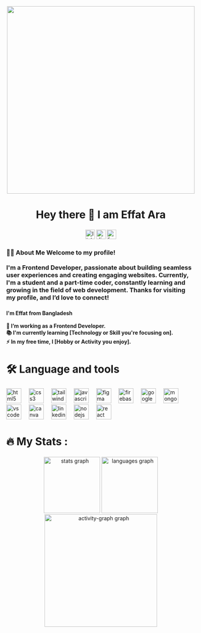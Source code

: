 <div align="center">
<!--   <img height="300" src="https://github.com/user-attachments/assets/6684bc55-d574-446c-aae5-808ef5d633c1"  /> -->
<img height="500" src="https://github-production-user-asset-6210df.s3.amazonaws.com/174137256/409828981-3af6d58a-5beb-4518-87b3-6ab27e888936.png?X-Amz-Algorithm=AWS4-HMAC-SHA256&X-Amz-Credential=AKIAVCODYLSA53PQK4ZA%2F20250205%2Fus-east-1%2Fs3%2Faws4_request&X-Amz-Date=20250205T043131Z&X-Amz-Expires=300&X-Amz-Signature=b46b944f2b01763313ccb60c5524eaf7ae7e440cb34e2896094c67c0997fc01b&X-Amz-SignedHeaders=host" />
  
</div>

###

<h1 align="center">Hey there 👋 I am Effat Ara</h1>

###

<div align="center">
  <img src="https://img.shields.io/static/v1?message=LinkedIn&logo=linkedin&label=&color=0077B5&logoColor=white&labelColor=&style=for-the-badge" height="25" alt="linkedin logo"  />
  <img src="https://img.shields.io/static/v1?message=Discord&logo=discord&label=&color=7289DA&logoColor=white&labelColor=&style=for-the-badge" height="25" alt="discord logo"  />
  <img src="https://img.shields.io/static/v1?message=Facebook&logo=facebook&label=&color=1877F2&logoColor=white&labelColor=&style=for-the-badge" height="25" alt="facebook logo"  />
</div>

###

<h3 align="left">👩‍💻  About Me Welcome to my profile!<br><br>I'm a Frontend Developer, passionate about building seamless user experiences and creating engaging websites. Currently, I'm a student and a part-time coder, constantly learning and growing in the field of web development. Thanks for visiting my profile, and I’d love to connect!</h3>

###

<h4 align="left">I'm  Effat  from Bangladesh<br><br>🔭 I’m working as a Frontend Developer.<br>📚 I'm currently learning [Technology or Skill you're focusing on].<br>⚡ In my free time, I [Hobby or Activity you enjoy].</h4>

###

<h1 align="left">🛠 Language and tools</h1>

###

<div align="left">
  <img src="https://cdn.jsdelivr.net/gh/devicons/devicon/icons/html5/html5-original.svg" height="40" alt="html5 logo"  />
  <img width="12" />
  <img src="https://cdn.jsdelivr.net/gh/devicons/devicon/icons/css3/css3-original.svg" height="40" alt="css3 logo"  />
  <img width="12" />
  <img src="https://cdn.jsdelivr.net/gh/devicons/devicon/icons/tailwindcss/tailwindcss-original-wordmark.svg" height="40" alt="tailwindcss logo"  />
  <img width="12" />
  <img src="https://cdn.jsdelivr.net/gh/devicons/devicon/icons/javascript/javascript-original.svg" height="40" alt="javascript logo"  />
  <img width="12" />
  <img src="https://cdn.jsdelivr.net/gh/devicons/devicon/icons/figma/figma-original.svg" height="40" alt="figma logo"  />
  <img width="12" />
  <img src="https://cdn.jsdelivr.net/gh/devicons/devicon/icons/firebase/firebase-plain.svg" height="40" alt="firebase logo"  />
  <img width="12" />
  <img src="https://cdn.jsdelivr.net/gh/devicons/devicon/icons/google/google-original.svg" height="40" alt="google logo"  />
  <img width="12" />
  <img src="https://cdn.jsdelivr.net/gh/devicons/devicon/icons/mongodb/mongodb-original.svg" height="40" alt="mongodb logo"  />
  <img width="12" />
  <img src="https://cdn.jsdelivr.net/gh/devicons/devicon/icons/vscode/vscode-original.svg" height="40" alt="vscode logo"  />
  <img width="12" />
  <img src="https://cdn.jsdelivr.net/gh/devicons/devicon/icons/canva/canva-original.svg" height="40" alt="canva logo"  />
  <img width="12" />
  <img src="https://cdn.jsdelivr.net/gh/devicons/devicon/icons/linkedin/linkedin-original.svg" height="40" alt="linkedin logo"  />
  <img width="12" />
  <img src="https://cdn.jsdelivr.net/gh/devicons/devicon/icons/nodejs/nodejs-original.svg" height="40" alt="nodejs logo"  />
  <img width="12" />
  <img src="https://cdn.jsdelivr.net/gh/devicons/devicon/icons/react/react-original.svg" height="40" alt="react logo"  />
</div>

###

<h1 align="left">🔥   My Stats :</h1>

###

<div align="center">
  <img src="https://github-readme-stats.vercel.app/api?username=piona8621&hide_title=false&hide_rank=false&show_icons=true&include_all_commits=true&count_private=true&disable_animations=false&theme=dracula&locale=en&hide_border=false&order=1" height="150" alt="stats graph"  />
  <img src="https://github-readme-stats.vercel.app/api/top-langs?username=piona8621&locale=en&hide_title=false&layout=compact&card_width=320&langs_count=5&theme=dracula&hide_border=false&order=2" height="150" alt="languages graph"  />
  <img src="https://github-readme-activity-graph.vercel.app/graph?username=piona8621&radius=16&theme=react&area=true&order=5" height="300" alt="activity-graph graph"  />
</div>

###
